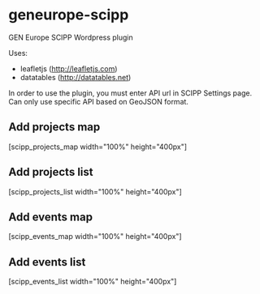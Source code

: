 # geneurope-scipp
GEN Europe SCIPP Wordpress plugin

Uses:
- leafletjs (http://leafletjs.com)
- datatables (http://datatables.net)

In order to use the plugin, you must enter API url in SCIPP Settings page. Can only use specific API based on GeoJSON format.

## Add projects map

[scipp_projects_map width="100%" height="400px"]

## Add projects list

[scipp_projects_list width="100%" height="400px"]

## Add events map

[scipp_events_map width="100%" height="400px"]

## Add events list

[scipp_events_list width="100%" height="400px"]
